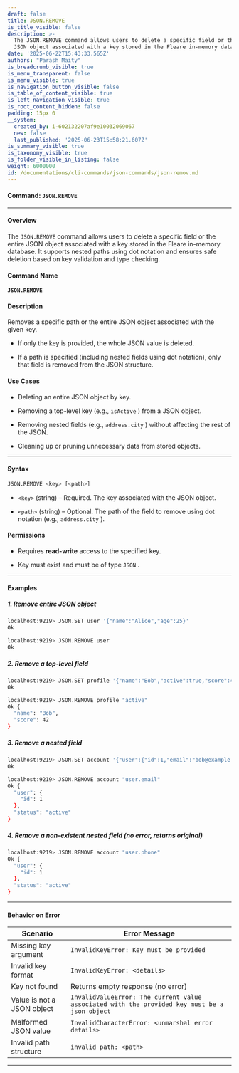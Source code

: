 ```yaml
---
draft: false
title: JSON.REMOVE
is_title_visible: false
description: >-
  The JSON.REMOVE command allows users to delete a specific field or the entire
  JSON object associated with a key stored in the Fleare in-memory database.
date: '2025-06-22T15:43:33.565Z'
authors: "Parash Maity"
is_breadcrumb_visible: true
is_menu_transparent: false
is_menu_visible: true
is_navigation_button_visible: false
is_table_of_content_visible: true
is_left_navigation_visible: true
is_root_content_hidden: false
padding: 15px 0
__system:
  created_by: i-602132207af9e10032069067
  new: false
  last_published: '2025-06-23T15:58:21.607Z'
is_summary_visible: true
is_taxonomy_visible: true
is_folder_visible_in_listing: false
weight: 6000000
id: /documentations/cli-commands/json-commands/json-remov.md
---
```

#### Command: `JSON.REMOVE` 

***

#### Overview

The `JSON.REMOVE` command allows users to delete a specific field or the entire JSON object associated with a key stored in the Fleare in-memory database. It supports nested paths using dot notation and ensures safe deletion based on key validation and type checking.

#### Command Name

**`JSON.REMOVE`**

#### Description

Removes a specific path or the entire JSON object associated with the given key.

* If only the key is provided, the whole JSON value is deleted.

* If a path is specified (including nested fields using dot notation), only that field is removed from the JSON structure.

#### Use Cases

* Deleting an entire JSON object by key.

* Removing a top-level key (e.g., `isActive` ) from a JSON object.

* Removing nested fields (e.g., `address.city` ) without affecting the rest of the JSON.

* Cleaning up or pruning unnecessary data from stored objects.

***

#### Syntax

```bash 
JSON.REMOVE <key> [<path>]
```

*  `<key>` (string) – Required. The key associated with the JSON object.

*  `<path>` (string) – Optional. The path of the field to remove using dot notation (e.g., `address.city` ).

#### Permissions

* Requires **read-write** access to the specified key.

* Key must exist and must be of type `JSON` .

***

#### Examples

##### 1. Remove entire JSON object

```bash 
localhost:9219> JSON.SET user '{"name":"Alice","age":25}'
Ok

localhost:9219> JSON.REMOVE user
Ok
```

##### 2. Remove a top-level field

```bash 
localhost:9219> JSON.SET profile '{"name":"Bob","active":true,"score":42}'
Ok
```
```bash 
localhost:9219> JSON.REMOVE profile "active"
Ok {
  "name": "Bob",
  "score": 42
}
```

##### 3. Remove a nested field

```bash 
localhost:9219> JSON.SET account '{"user":{"id":1,"email":"bob@example.com"},"status":"active"}'
Ok

localhost:9219> JSON.REMOVE account "user.email"
Ok {
  "user": {
    "id": 1
  },
  "status": "active"
}
```

##### 4. Remove a non-existent nested field (no error, returns original)

```bash 
localhost:9219> JSON.REMOVE account "user.phone"
Ok {
  "user": {
    "id": 1
  },
  "status": "active"
}
```

***

#### Behavior on Error

| Scenario                   | Error Message                                                                                   |
| -------------------------- | ----------------------------------------------------------------------------------------------- |
| Missing key argument       |  `InvalidKeyError: Key must be provided`                                                        |
| Invalid key format         |  `InvalidKeyError: <details>`                                                                   |
| Key not found              | Returns empty response (no error)                                                               |
| Value is not a JSON object |  `InvalidValueError: The current value associated with the provided key must be a json object`  |
| Malformed JSON value       |  `InvalidCharacterError: <unmarshal error details>`                                             |
| Invalid path structure     |  `invalid path: <path>`                                                                         |

***

 
